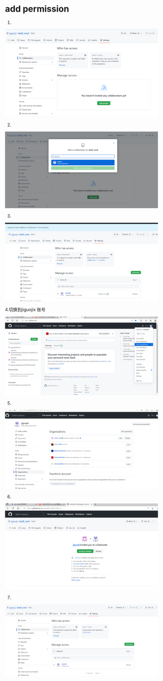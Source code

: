# add permission

1.

![](https://github.com/jiguoji/shell_cmd/blob/main/pic/1.png)  

2.

![](https://github.com/jiguoji/shell_cmd/blob/main/pic/2.png)

3.

![](https://github.com/jiguoji/shell_cmd/blob/main/pic/3.png)

4.切换到jiguojix 账号

![](https://github.com/jiguoji/shell_cmd/blob/main/pic/4.png)

5.

![](https://github.com/jiguoji/shell_cmd/blob/main/pic/5.png)

6.

![](https://github.com/jiguoji/shell_cmd/blob/main/pic/6.png)

7.

![](https://github.com/jiguoji/shell_cmd/blob/main/pic/7.png)











